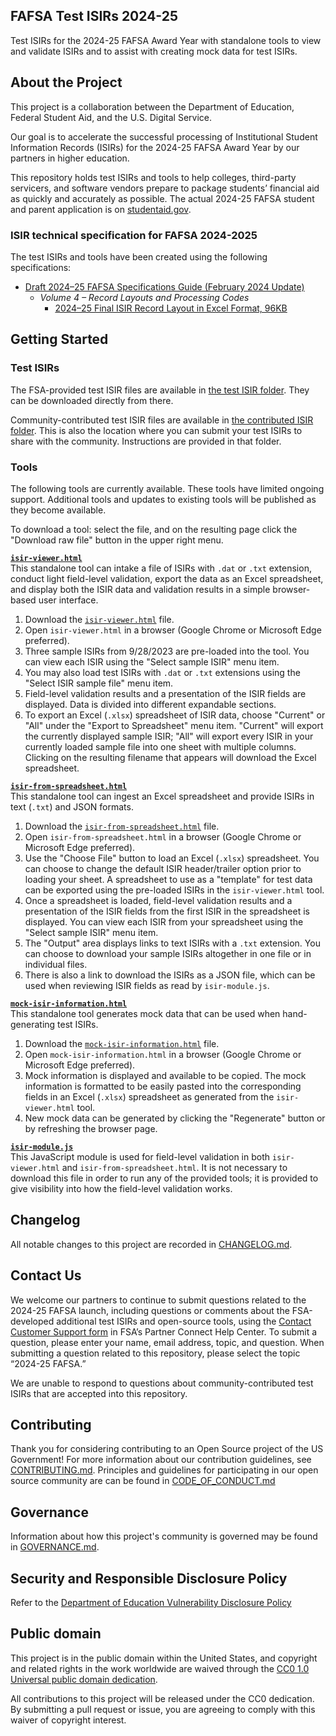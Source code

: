 ## **FAFSA Test ISIRs 2024-25**
Test ISIRs for the 2024-25 FAFSA Award Year with standalone tools to view and validate ISIRs and to assist with creating mock data for test ISIRs.

## About the Project
This project is a collaboration between the Department of Education, Federal Student Aid, and the U.S. Digital Service.

Our goal is to accelerate the successful processing of Institutional Student Information Records (ISIRs) for the 2024-25 FAFSA Award Year by our partners in higher education.  

This repository holds test ISIRs and tools to help colleges, third-party servicers, and software vendors prepare to package students’ financial aid as quickly and accurately as possible. The actual 2024-25 FAFSA student and parent application is on [studentaid.gov](https://studentaid.gov/h/apply-for-aid/fafsa).

### ISIR technical specification for FAFSA 2024-2025
The test ISIRs and tools have been created using the following specifications:
- [Draft 2024–25 FAFSA Specifications Guide (February 2024 Update)][spec]
    - _Volume 4 – Record Layouts and Processing Codes_
        - [2024–25 Final ISIR Record Layout in Excel Format, 96KB](https://fsapartners.ed.gov/sites/default/files/2023-11/2024-25ISIRNov2023.xlsx)

[spec]: https://fsapartners.ed.gov/knowledge-center/library/handbooks-manuals-or-guides/2023-05-31/draft-2024-25-fafsa-specifications-guide-february-2024-update

## Getting Started

### Test ISIRs
The FSA-provided test ISIR files are available in [the test ISIR folder](./test-isir-files/). They can be downloaded directly from there.

Community-contributed test ISIR files are available in [the contributed ISIR folder](./contributed-isir-files/). This is also the location where you can submit your test ISIRs to share with the community. Instructions are provided in that folder.

### Tools
The following tools are currently available. These tools have limited ongoing support. Additional tools and updates to existing tools will be published as they become available. 

To download a tool: select the file, and on the resulting page click the "Download raw file" button in the upper right menu.

**[`isir-viewer.html`](./isir-viewer.html)**  
This standalone tool can intake a file of ISIRs with `.dat` or `.txt` extension, conduct light field-level validation, export the data as an Excel spreadsheet, and display both the ISIR data and validation results in a simple browser-based user interface.
1. Download the [`isir-viewer.html`](./isir-viewer.html) file.
2. Open `isir-viewer.html` in a browser (Google Chrome or Microsoft Edge preferred).
3. Three sample ISIRs from 9/28/2023 are pre-loaded into the tool. You can view each ISIR using the "Select sample ISIR" menu item.
4. You may also load test ISIRs with `.dat` or `.txt` extensions using the "Select ISIR sample file" menu item.
5. Field-level validation results and a presentation of the ISIR fields are displayed. Data is divided into different expandable sections.
6. To export an Excel (`.xlsx`) spreadsheet of ISIR data, choose "Current" or "All" under the "Export to Spreadsheet" menu item. "Current" will export the currently displayed sample ISIR; "All" will export every ISIR in your currently loaded sample file into one sheet with multiple columns. Clicking on the resulting filename that appears will download the Excel spreadsheet.

**[`isir-from-spreadsheet.html`](./isir-from-spreadsheet.html)**  
This standalone tool can ingest an Excel spreadsheet and provide ISIRs in text (`.txt`) and JSON formats.
1. Download the [`isir-from-spreadsheet.html`](./isir-from-spreadsheet.html) file.
2. Open `isir-from-spreadsheet.html` in a browser (Google Chrome or Microsoft Edge preferred).
3. Use the "Choose File" button to load an Excel (`.xlsx`) spreadsheet. You can choose to change the default ISIR header/trailer option prior to loading your sheet. A spreadsheet to use as a "template" for test data can be exported using the pre-loaded ISIRs in the `isir-viewer.html` tool.
4. Once a spreadsheet is loaded, field-level validation results and a presentation of the ISIR fields from the first ISIR in the spreadsheet is displayed. You can view each ISIR from your spreadsheet using the "Select sample ISIR" menu item.
5. The "Output" area displays links to text ISIRs with a `.txt` extension. You can choose to download your sample ISIRs altogether in one file or in individual files.
6. There is also a link to download the ISIRs as a JSON file, which can be used when reviewing ISIR fields as read by `isir-module.js`.

**[`mock-isir-information.html`](./mock-isir-information.html)**  
This standalone tool generates mock data that can be used when hand-generating test ISIRs.
1. Download the [`mock-isir-information.html`](./mock-isir-information.html) file.
2. Open `mock-isir-information.html` in a browser (Google Chrome or Microsoft Edge preferred).
3. Mock information is displayed and available to be copied. The mock information is formatted to be easily pasted into the corresponding fields in an Excel (`.xlsx`) spreadsheet as generated from the `isir-viewer.html` tool.
4. New mock data can be generated by clicking the "Regenerate" button or by refreshing the browser page.

**[`isir-module.js`](./code/isir-module.js)**  
This JavaScript module is used for field-level validation in both `isir-viewer.html` and `isir-from-spreadsheet.html`. It is not necessary to download this file in order to run any of the provided tools; it is provided to give visibility into how the field-level validation works.

## Changelog
All notable changes to this project are recorded in [CHANGELOG.md](CHANGELOG.md).

## Contact Us
We welcome our partners to continue to submit questions related to the 2024-25 FAFSA launch, including questions or comments about the FSA-developed additional test ISIRs and open-source tools, using the [Contact Customer Support form](https://fsapartners.ed.gov/help-center/contact-customer-support) in FSA’s Partner Connect Help Center. To submit a question, please enter your name, email address, topic, and question. When submitting a question related to this repository, please select the topic “2024-25 FAFSA.” 

We are unable to respond to questions about community-contributed test ISIRs that are accepted into this repository.

## Contributing
Thank you for considering contributing to an Open Source project of the US Government! For more information about our contribution guidelines, see [CONTRIBUTING.md](CONTRIBUTING.md).
Principles and guidelines for participating in our open source community are can be found in [CODE_OF_CONDUCT.md](CODE_OF_CONDUCT.md)

## Governance
Information about how this project's community is governed may be found in [GOVERNANCE.md](GOVERNANCE.md).

## Security and Responsible Disclosure Policy
Refer to the [Department of Education Vulnerability Disclosure Policy](https://www.ed.gov/vulnerability-disclosure-policy)

## Public domain

This project is in the public domain within the United States, and copyright and related rights in the work worldwide are waived through the [CC0 1.0 Universal public domain dedication](https://creativecommons.org/publicdomain/zero/1.0/).

All contributions to this project will be released under the CC0 dedication. By submitting a pull request or issue, you are agreeing to comply with this waiver of copyright interest.
